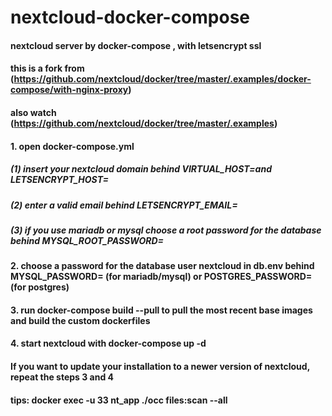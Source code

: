 # nextcloud-docker-compose
#### nextcloud server by docker-compose , with letsencrypt ssl
#### this is a fork from (https://github.com/nextcloud/docker/tree/master/.examples/docker-compose/with-nginx-proxy)
#### also watch (https://github.com/nextcloud/docker/tree/master/.examples)

#### 1. open docker-compose.yml
##### (1) insert your nextcloud domain behind VIRTUAL_HOST=and LETSENCRYPT_HOST=
##### (2) enter a valid email behind LETSENCRYPT_EMAIL=
##### (3) if you use mariadb or mysql choose a root password for the database behind MYSQL_ROOT_PASSWORD=
#### 2. choose a password for the database user nextcloud in db.env behind MYSQL_PASSWORD= (for mariadb/mysql) or POSTGRES_PASSWORD= (for postgres)
#### 3. run docker-compose build --pull to pull the most recent base images and build the custom dockerfiles
#### 4. start nextcloud with docker-compose up -d
#### If you want to update your installation to a newer version of nextcloud, repeat the steps 3 and 4
#### tips: docker exec -u 33 nt_app ./occ files:scan --all
